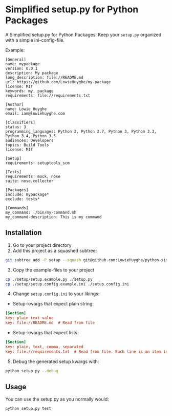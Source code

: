 # Simplified setup.py for Python Packages

A Simplified setup.py for Python Packages! Keep your `setup.py` organized with a simple ini-config-file.

Example:
```ini-config-file
[General]
name: mypackage
version: 0.0.1
description: My package
long_description: file://README.md
url: https://github.com/LowieHuyghe/my-package
license: MIT
keywords: my, package
requirements: file://requirements.txt

[Author]
name: Lowie Huyghe
email: iam@lowiehuyghe.com

[Classifiers]
status: 3
programming_languages: Python 2, Python 2.7, Python 3, Python 3.3, Python 3.4, Python 3.5
audiences: Developers
topics: Build Tools
license: MIT

[Setup]
requirements: setuptools_scm

[Tests]
requirements: mock, nose
suite: nose.collector

[Packages]
include: mypackage*
exclude: tests*

[Commands]
my_command: ./bin/my-command.sh
my_command-description: This is my command
```


## Installation

1. Go to your project directory
2. Add this project as a squashed subtree:

 ```bash
git subtree add -P setup --squash git@github.com:LowieHuyghe/python-simplified-setup-py.git master
```
3. Copy the example-files to your project

 ```bash
cp ./setup/setup.example.py ./setup.py
cp ./setup/setup.config.example.ini ./setup.config.ini
```
4. Change `setup.config.ini` to your likings:
  * Setup-kwargs that expect plain string:

 ```ini
[Section]
key: plain text value
key: file://README.md  # Read from file
```
  * Setup-kwargs that expect lists:

 ```ini
[Section]
key: plain, text, comma, separated
key: file://requirements.txt  # Read from file. Each line is an item in the list.
```
5. Debug the generated setup kwargs with:

 ```bash
python setup.py --debug
```


## Usage

You can use the setup.py as you normally would:
```bash
python setup.py test
```
